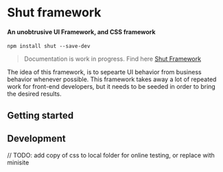 # Shut framework

#### An unobtrusive UI Framework, and CSS framework

```
npm install shut --save-dev
```

> Documentation is work in progress. Find here <a href="https://shut.work/">Shut Framework</a>

The idea of this framework, is to sepearte UI behavior from business behavior whenever possible. This framework takes away a lot of repeated work for front-end developers, but it needs to be seeded in order to bring the desired results.  

## Getting started

## Development


// TODO: add copy of css to local folder for online testing, or replace with minisite
